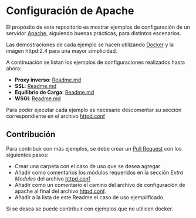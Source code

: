 # Configuración de Apache

El propósito de este repositorio es mostrar ejemplos de configuración de un servidor [Apache](https://httpd.apache.org), siguiendo buenas prácticas, para distintos escenarios.

Las demostraciones de cada ejemplo se hacen utilizando [Docker](https://www.docker.com) y la imágen httpd:2.4 para una mayor simplicidad.

A continuación se listan los ejemplos de configuraciones realizados hasta ahora:

* **Proxy inverso**: [Readme.md](reverse-proxy/Readme.md)
* **SSL**: [Readme.md](ssl/Readme.md)
* **Equilibrio de Carga**: [Readme.md](reverse-proxy/Readme.md)
* **WSGI**: [Readme.md](wsgi/Readme.md)

Para poder ejecutar cada ejemplo es necesario descomentar su sección correspondiente en el archivo [httpd.conf](./httpd.conf)

## Contribución

Para contribuir con más ejemplos, se debe crear un [Pull Request](https://github.com/ucfgos/apache-conf/pulls) con los siguientes pasos:

* Crear una carpeta con el caso de uso que se desea agregar
* Añadir como comentarios los módulos requeridos en la sección *Extra Modules* del archivo [httpd.conf](httpd.conf)
* Añadir como un comentario el camino del archivo de configuración de apache al final del archivo [httpd.conf](httpd.conf).
* Añadir a la lista de este Readme el caso de uso ejemplificado. 

Si se desea se puede contribuir con ejemplos que no utilicen docker.